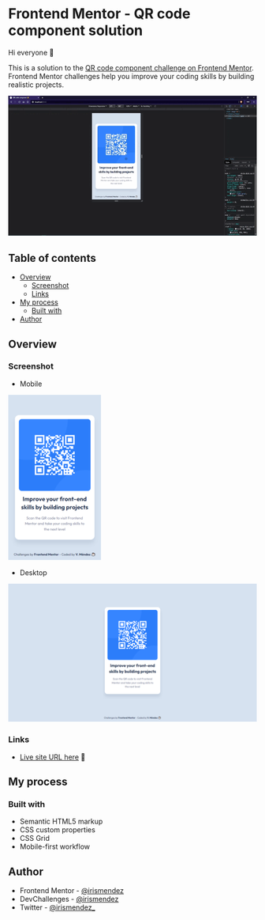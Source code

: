 <!-- 10 July 2022 -->
# Frontend Mentor - QR code component solution

Hi everyone 👋

This is a solution to the [QR code component challenge on Frontend Mentor](https://www.frontendmentor.io/challenges/qr-code-component-iux_sIO_H). Frontend Mentor challenges help you improve your coding skills by building realistic projects. 

![Sample](/assets/video/qr-code.gif)

## Table of contents

- [Overview](#overview)
  - [Screenshot](#screenshot)
  - [Links](#links)
- [My process](#my-process)
  - [Built with](#built-with)
- [Author](#author)

## Overview

### Screenshot

- Mobile

![Mobile](./assets/images/mobile.png)

- Desktop

![Mobile](./assets/images/desktop.png)

### Links

- [Live site URL here](https://irismendez.github.io/qr-code-component/) 👀

## My process

### Built with

- Semantic HTML5 markup
- CSS custom properties
- CSS Grid
- Mobile-first workflow

## Author

- Frontend Mentor - [@irismendez](https://www.frontendmentor.io/profile/irismendez)
- DevChallenges - [@irismendez](https://devchallenges.io/portfolio/irismendez)
- Twitter - [@irismendez_](https://twitter.com/irismendez_)